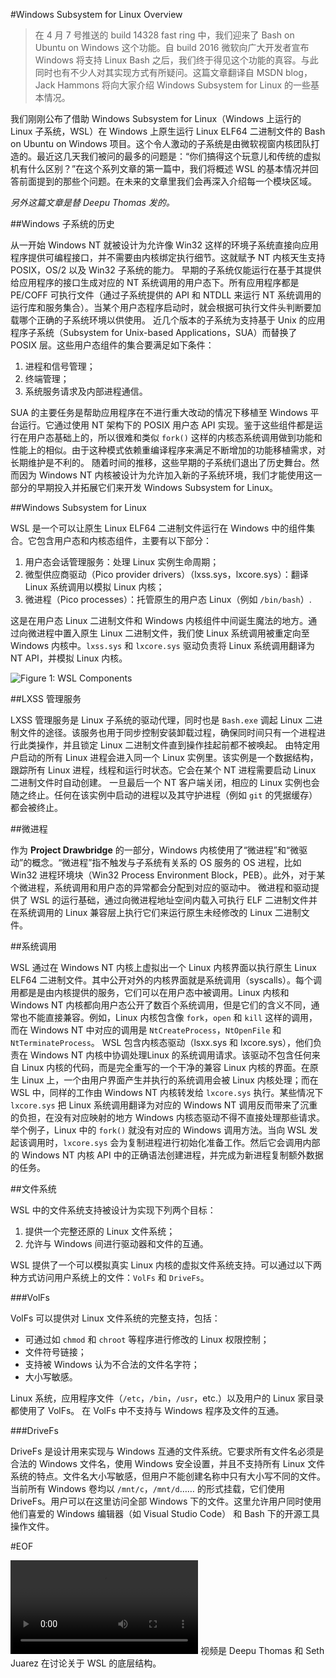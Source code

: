 #Windows Subsystem for Linux Overview

>在 4 月 7 号推送的 build 14328 fast ring 中，我们迎来了 Bash on Ubuntu on Windows 这个功能。自 build 2016 微软向广大开发者宣布 Windows 将支持 Linux Bash 之后，我们终于得见这个功能的真容。与此同时也有不少人对其实现方式有所疑问。这篇文章翻译自 MSDN blog，Jack Hammons 将向大家介绍 Windows Subsystem for Linux 的一些基本情况。

我们刚刚公布了借助 Windows Subsystem for Linux（Windows 上运行的 Linux 子系统，WSL）在 Windows 上原生运行 Linux ELF64 二进制文件的 Bash on Ubuntu on Windows 项目。这个令人激动的子系统是由微软视窗内核团队打造的。最近这几天我们被问的最多的问题是：“你们搞得这个玩意儿和传统的虚拟机有什么区别？”在这个系列文章的第一篇中，我们将概述 WSL 的基本情况并回答前面提到的那些个问题。在未来的文章里我们会再深入介绍每一个模块区域。

*另外这篇文章是替 Deepu Thomas 发的。*

##Windows 子系统的历史

从一开始 Windows NT 就被设计为允许像 Win32 这样的环境子系统直接向应用程序提供可编程接口，并不需要由内核绑定执行细节。这就赋予 NT 内核天生支持 POSIX，OS/2 以及 Win32 子系统的能力。
早期的子系统仅能运行在基于其提供给应用程序的接口生成对应的 NT 系统调用的用户态下。所有应用程序都是 PE/COFF 可执行文件（通过子系统提供的 API 和 NTDLL 来运行 NT 系统调用的运行库和服务集合）。当某个用户态程序启动时，就会根据可执行文件头判断要加载哪个正确的子系统环境以供使用。
近几个版本的子系统为支持基于 Unix 的应用程序子系统（Subsystem for Unix-based Applications，SUA）而替换了 POSIX 层。这些用户态组件的集合要满足如下条件：

1. 进程和信号管理；
2. 终端管理；
3. 系统服务请求及内部进程通信。

SUA 的主要任务是帮助应用程序在不进行重大改动的情况下移植至 Windows 平台运行。它通过使用 NT 架构下的 POSIX 用户态 API 实现。鉴于这些组件都是运行在用户态基础上的，所以很难和类似 `fork()` 这样的内核态系统调用做到功能和性能上的相似。由于这种模式依赖重编译程序来满足不断增加的功能移植需求，对长期维护是不利的。
随着时间的推移，这些早期的子系统们退出了历史舞台。然而因为 Windows NT 内核被设计为允许加入新的子系统环境，我们才能使用这一部分的早期投入并拓展它们来开发 Windows Subsystem for Linux。

##Windows Subsystem for Linux

WSL 是一个可以让原生 Linux ELF64 二进制文件运行在 Windows 中的组件集合。它包含用户态和内核态组件，主要有以下部分：

1. 用户态会话管理服务：处理 Linux 实例生命周期；
2. 微型供应商驱动（Pico provider drivers）（lxss.sys，lxcore.sys）：翻译 Linux 系统调用以模拟 Linux 内核；
3. 微进程（Pico processes）：托管原生的用户态 Linux（例如 `/bin/bash`）.

这是在用户态 Linux 二进制文件和 Windows 内核组件中间诞生魔法的地方。通过向微进程中置入原生 Linux 二进制文件，我们使 Linux 系统调用被重定向至 Windows 内核中。`lxss.sys` 和 `lxcore.sys` 驱动负责将 Linux 系统调用翻译为 NT API，并模拟 Linux 内核。

![Figure 1: WSL Components](https://msdnshared.blob.core.windows.net/media/2016/04/LXSS-diagram-1024x472.jpg)

##LXSS 管理服务

LXSS 管理服务是 Linux 子系统的驱动代理，同时也是 `Bash.exe` 调起 Linux 二进制文件的途径。该服务也用于同步控制安装卸载过程，确保同时间只有一个进程进行此类操作，并且锁定 Linux 二进制文件直到操作挂起前都不被唤起。
由特定用户启动的所有 Linux 进程会进入同一个 Linux 实例里。该实例是一个数据结构，跟踪所有 Linux 进程，线程和运行时状态。它会在某个 NT 进程需要启动 Linux 二进制文件时自动创建。
一旦最后一个 NT 客户端关闭，相应的 Linux 实例也会随之终止。任何在该实例中启动的进程以及其守护进程（例如 `git` 的凭据缓存）都会被终止。

##微进程

作为 **Project Drawbridge** 的一部分，Windows 内核使用了“微进程”和“微驱动”的概念。“微进程”指不触发与子系统有关系的 OS 服务的 OS 进程，比如 Win32 进程环境块（Win32 Process Environment Block，PEB）。此外，对于某个微进程，系统调用和用户态的异常都会分配到对应的驱动中。
微进程和驱动提供了 WSL 的运行基础，通过向微进程地址空间内载入可执行 ELF 二进制文件并在系统调用的 Linux 兼容层上执行它们来运行原生未经修改的 Linux 二进制文件。

##系统调用

WSL 通过在 Windows NT 内核上虚拟出一个 Linux 内核界面以执行原生 Linux ELF64 二进制文件。其中公开对外的内核界面就是系统调用（syscalls）。每个调用都是是由内核提供的服务，它们可以在用户态中被调用。Linux 内核和 Windows NT 内核都向用户态公开了数百个系统调用，但是它们的含义不同，通常也不能直接兼容。例如，Linux 内核包含像 `fork`，`open` 和 `kill` 这样的调用，而在 Windows NT 中对应的调用是 `NtCreateProcess`，`NtOpenFile` 和 `NtTerminateProcess`。
WSL 包含内核态驱动（lsxx.sys 和 lxcore.sys），他们负责在 Windows NT 内核中协调处理Linux 的系统调用请求。该驱动不包含任何来自 Linux 内核的代码，而是完全重写的一个干净的兼容 Linux 内核的界面。在原生 Linux 上，一个由用户界面产生并执行的系统调用会被 Linux 内核处理；而在 WSL 中，同样的工作由 Windows NT 内核转发给 `lxcore.sys` 执行。某些情况下 `lxcore.sys` 把 Linux 系统调用翻译为对应的 Windows NT 调用反而带来了沉重的负担，在没有对应映射的地方 Windows 内核态驱动不得不直接处理那些请求。
举个例子，Linux 中的 `fork()` 就没有对应的 Windows 调用方法。当向 WSL 发起该调用时，`lxcore.sys` 会为复制进程进行初始化准备工作。然后它会调用内部的 Windows NT 内核 API 中的正确语法创建进程，并完成为新进程复制额外数据的任务。

##文件系统

WSL 中的文件系统支持被设计为实现下列两个目标：

1. 提供一个完整还原的 Linux 文件系统；
2. 允许与 Windows 间进行驱动器和文件的互通。

WSL 提供了一个可以模拟真实 Linux 内核的虚拟文件系统支持。可以通过以下两种方式访问用户系统上的文件：`VolFs` 和 `DriveFs`。

###VolFs

VolFs 可以提供对 Linux 文件系统的完整支持，包括：

- 可通过如 `chmod` 和 `chroot` 等程序进行修改的 Linux 权限控制；
- 文件符号链接；
- 支持被 Windows 认为不合法的文件名字符；
- 大小写敏感。

Linux 系统，应用程序文件（`/etc`，`/bin`，`/usr`，etc.）以及用户的 Linux 家目录都使用了 VolFs。
在 VolFs 中不支持与 Windows 程序及文件的互通。

###DriveFs

DriveFs 是设计用来实现与 Windows 互通的文件系统。它要求所有文件名必须是合法的 Windows 文件名，使用 Windows 安全设置，并且不支持所有 Linux 文件系统的特点。文件名大小写敏感，但用户不能创建名称中只有大小写不同的文件。
当前所有 Windows 卷均以 `/mnt/c`，`/mnt/d`…… 的形式挂载，它们使用 DriveFs。用户可以在这里访问全部 Windows 下的文件。这里允许用户同时使用他们喜爱的 Windows 编辑器（如 Visual Studio Code） 和 Bash 下的开源工具操作文件。

#EOF

![video](https://sec.ch9.ms/ch9/ad03/33a90710-0d66-4c48-8f7f-db974771ad03/WSFLArchitectureDeepuThomas_mid.mp4)
视频是 Deepu Thomas 和 Seth Juarez 在讨论关于 WSL 的底层结构。
